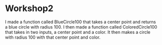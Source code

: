 # Workshop2
I made a function called BlueCircle100 that takes a center point and returns a blue circle with radius 100. I then made a function called ColoredCircle100 that takes in two inputs, a center point and a color. It then makes a circle with radius 100 with that center point and color.
